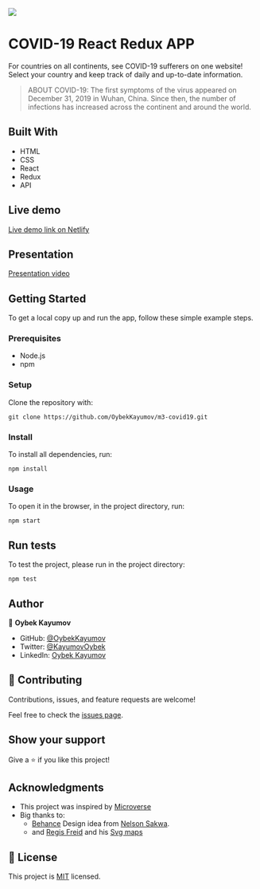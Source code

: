 ![](https://img.shields.io/badge/microverse-blueviolet)

# COVID-19 React Redux APP

For countries on all continents, see COVID-19 sufferers on one website! Select your country and keep track of daily and up-to-date information.

> ABOUT COVID-19: The first symptoms of the virus appeared on December 31, 2019 in Wuhan, China. Since then, the number of infections has increased across the continent and around the world.

## Built With

- HTML
- CSS
- React
- Redux
- API

## Live demo

[Live demo link on Netlify](https://oybekkayumov-covid19.netlify.app/)

## Presentation

[Presentation video](https://www.loom.com/share/311903f14ab543fdb754a07b45df2e27)

## Getting Started

To get a local copy up and run the app, follow these simple example steps.

### Prerequisites

- Node.js
- npm

### Setup

Clone the repository with:

```
git clone https://github.com/OybekKayumov/m3-covid19.git
```

### Install

To install all dependencies, run:

```
npm install
```

### Usage

To open it in the browser, in the project directory, run:

```
npm start
```

## Run tests

To test the project, please run in the project directory:

```
npm test
```

## Author

👤 **Oybek Kayumov**

- GitHub: [@OybekKayumov](https://github.com/OybekKayumov)
- Twitter: [@KayumovOybek](https://twitter.com/KayumovOybek)
- LinkedIn: [Oybek Kayumov](https://www.linkedin.com/in/oybek-kayumov/)

## 🤝 Contributing

Contributions, issues, and feature requests are welcome!

Feel free to check the [issues page](https://github.com/OybekKayumov/m3-covid19/issues).

## Show your support

Give a ⭐️ if you like this project!

## Acknowledgments

- This project was inspired by [Microverse](https://www.microverse.org/?grsf=w9rx3c)
- Big thanks to:
  - [Behance](<https://www.behance.net/gallery/31579789/Ballhead-App-(Free-PSDs)>) Design idea from [Nelson Sakwa](https://www.behance.net/sakwadesignstudio).
  - and [Regis Freid](https://github.com/djaiss) and his [Svg maps](https://github.com/djaiss/mapsicon)

## 📝 License

This project is [MIT]() licensed.
